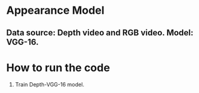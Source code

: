 # Appearance Model
Data source: Depth video and RGB video. 
Model: VGG-16.  
----
# How to run the code
1. Train Depth-VGG-16 model. 

